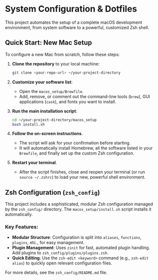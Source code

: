 # System Configuration & Dotfiles

This project automates the setup of a complete macOS development environment, from system software to a powerful, customized Zsh shell.

## Quick Start: New Mac Setup

To configure a new Mac from scratch, follow these steps:

1.  **Clone the repository** to your local machine:
    ```sh
    git clone <your-repo-url> ~/your-project-directory
    ```

2.  **Customize your software list**:
    - Open the `macos_setup/Brewfile`.
    - Add, remove, or comment out the command-line tools (`brew`), GUI applications (`cask`), and fonts you want to install.

3.  **Run the main installation script**:
    ```sh
    cd ~/your-project-directory/macos_setup
    bash install.sh
    ```

4.  **Follow the on-screen instructions**.
    - The script will ask for your confirmation before starting.
    - It will automatically install Homebrew, all the software listed in your `Brewfile`, and finally set up the custom Zsh configuration.

5.  **Restart your terminal**.
    - After the script finishes, close and reopen your terminal (or run `source ~/.zshrc`) to load your new, powerful shell environment.

## Zsh Configuration (`zsh_config`)

This project includes a sophisticated, modular Zsh configuration managed by the `zsh_config/` directory. The `macos_setup/install.sh` script installs it automatically.

### Key Features:

- **Modular Structure**: Configuration is split into `aliases`, `functions`, `plugins`, etc., for easy management.
- **Plugin Management**: Uses `zinit` for fast, automated plugin handling. Add plugins to `zsh_config/plugins/plugins.zsh`.
- **Quick Editing**: Use the `zsh-edit <keyword>` command (e.g., `zsh-edit alias`) to quickly open relevant configuration files.

For more details, see the `zsh_config/README.md` file.

